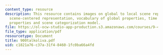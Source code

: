 ```yaml
---
content_type: resource
description: This resource contains images on global to local scene representation,
  scene-centered representation, vocabulary of global properties, time course of global
  properties and scene categorization model.
file: https://ol-ocw-studio-app-production.s3.amazonaws.com/courses/9-459-scene-understanding-symposium-spring-2006/c1821a76c37a31f484601fc0ba66a4fd_900talkoliva.pdf
file_type: application/pdf
resourcetype: Document
title: 900talkoliva.pdf
uid: c1821a76-c37a-31f4-8460-1fc0ba66a4fd
---
```

